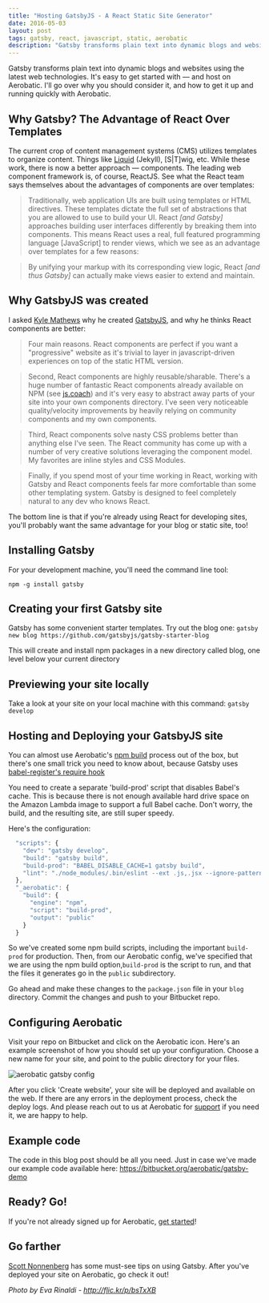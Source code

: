 ```yaml
---
title: "Hosting GatsbyJS - A React Static Site Generator"
date: 2016-05-03
layout: post
tags: gatsby, react, javascript, static, aerobatic
description: "Gatsby transforms plain text into dynamic blogs and websites using the latest web technologies. It's easy to get started with — and host on Aerobatic. I'll go over why you should consider it, and how to get it up and running quickly with Aerobatic. "
---
```

Gatsby transforms plain text into dynamic blogs and websites using the latest web technologies. It's easy to get started with — and host on Aerobatic. I'll go over why you should consider it, and how to get it up and running quickly with Aerobatic. 

## Why Gatsby? The Advantage of React Over Templates
The current crop of content management systems (CMS) utilizes templates to organize content.  Things like [Liquid](https://shopify.github.io/liquid/) (Jekyll), [S|T]wig, etc. While these work, there is now a better approach — components.  The leading web component framework is, of course, ReactJS. See what the React team says themselves about the advantages of components are over templates:

> Traditionally, web application UIs are built using templates or HTML directives. These templates dictate the full set of abstractions that you are allowed to use to build your UI. React *[and Gatsby]* approaches building user interfaces differently by breaking them into components. This means React uses a real, full featured programming language [JavaScript] to render views, which we see as an advantage over templates for a few reasons:

> By unifying your markup with its corresponding view logic, React *[and thus Gatsby]* can actually make views easier to extend and maintain.

## Why GatsbyJS was created
I asked [Kyle Mathews](https://twitter.com/kylemathews) why he created [GatsbyJS](https://github.com/gatsbyjs/gatsby), and why he thinks React components are better: 

> Four main reasons.  React components are perfect if you want a "progressive" website as it's trivial to layer in javascript-driven experiences on top of the static HTML version.
 
> Second, React components are highly reusable/sharable. There's a huge number of fantastic React components already available on NPM (see [js.coach](https://js.coach)) and it's very easy to abstract away parts of your site into your own components directory. I've seen very noticeable quality/velocity improvements by heavily relying on community components and my own components. 

> Third, React components solve nasty CSS problems better than anything else I've seen. The React community has come up with a number of very creative solutions leveraging the component model. My favorites are inline styles and CSS Modules.

> Finally, if you spend most of your time working in React, working with Gatsby and React components feels far more comfortable than some other templating system. Gatsby is designed to feel completely natural to any dev who knows React.

The bottom line is that if you're already using React for developing sites, you'll probably want the same advantage for your blog or static site, too!

## Installing Gatsby
For your development machine, you'll need the command line tool:

`npm -g install gatsby`

## Creating your first Gatsby site
Gatsby has some convenient starter templates. Try out the blog one:
`gatsby new blog https://github.com/gatsbyjs/gatsby-starter-blog`

This will create and install npm packages in a new directory called blog, one level below your current directory

## Previewing your site locally

Take a look at your site on your local machine with this command:
`gatsby develop`

## Hosting and Deploying your GatsbyJS site

You can almost use Aerobatic's [npm build](https://www.aerobatic.com/docs/automated-builds#npm) process out of the box, but there's one small trick you need to know about, because Gatsby uses [babel-register's require hook](https://babeljs.io/docs/usage/require/)

You need to create a separate 'build-prod' script that disables Babel's cache. This is because there is not enough available hard drive space on the Amazon Lambda image to support a full Babel cache. Don't worry, the build, and the resulting site, are still super speedy. 

Here's the configuration: 

```javascript
  "scripts": {
    "dev": "gatsby develop",
    "build": "gatsby build",
    "build-prod": "BABEL_DISABLE_CACHE=1 gatsby build",
    "lint": "./node_modules/.bin/eslint --ext .js,.jsx --ignore-pattern public .",
  },
  "_aerobatic": {
    "build": {
      "engine": "npm",
      "script": "build-prod",
      "output": "public"
    }
  }
```
  
  So we've created some npm build scripts, including the important `build-prod` for production. Then, from our Aerobatic config, we've specified that we are using the npm build option,`build-prod` is the script to run, and that the files it generates go in the `public` subdirectory.
  
Go ahead and make these changes to the `package.json` file in your `blog` directory. Commit the changes and push to your Bitbucket repo. 
  
## Configuring Aerobatic
  
  Visit your repo on Bitbucket and click on the Aerobatic icon.  Here's an example screenshot of how you should set up your configuration. Choose a new name for your site, and point to the public directory for your files.

![aerobatic gatsby config](/content/images/2016/04/create-gatsby-site.png)
  
After you click 'Create website', your site will be deployed and available on the web. If there are any errors in the deployment process, check the deploy logs. And please reach out to us at Aerobatic for [support](https://www.aerobatic.com/contact/) if you need it, we are happy to help.

## Example code 
  
The code in this blog post should be all you need. Just in case we've made our example code available here: https://bitbucket.org/aerobatic/gatsby-demo
  
## Ready? Go!
  
If you're not already  signed up for Aerobatic, [get started](https://www.aerobatic.com/docs/getting-started)!

## Go farther

[Scott Nonnenberg](https://blog.scottnonnenberg.com/practical-gatsby-js/) has some must-see tips on using Gatsby. After you've deployed your site on Aerobatic, go check it out!

*Photo by Eva Rinaldi - http://flic.kr/p/bsTxXB*
  